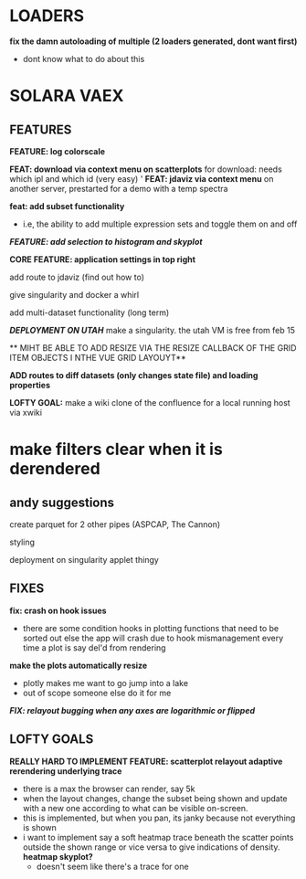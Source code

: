# LOADERS
**fix the damn autoloading of multiple (2 loaders generated, dont want first)**
  - dont know what to do about this


# SOLARA VAEX

## FEATURES

**FEATURE: log colorscale**

**FEAT: download via context menu on scatterplots**
for download: needs which ipl and which id (very easy)
'
**FEAT: jdaviz via context menu**
on another server, prestarted for a demo with a temp spectra

**feat: add subset functionality**
- i.e, the ability to add multiple expression sets and toggle them on and off

***FEATURE: add selection to histogram and skyplot***

**CORE FEATURE: application settings in top right**

add route to jdaviz (find out how to)

give singularity and docker a whirl

add multi-dataset functionality (long term)

***DEPLOYMENT ON UTAH***
make a singularity.
the utah VM is free from feb 15

** MIHT BE ABLE TO ADD RESIZE VIA THE RESIZE CALLBACK OF THE GRID ITEM OBJECTS I NTHE VUE GRID LAYOUYT**


**ADD routes to diff datasets (only changes state file) and loading properties**

**LOFTY GOAL:** make a wiki clone of the confluence for a local running host via xwiki

# make filters clear when it is derendered

## andy suggestions

create parquet for 2 other pipes (ASPCAP, The Cannon)

styling

deployment on singularity applet thingy



## FIXES
**fix: crash on hook issues**
  - there are some condition hooks in plotting functions that need to be sorted out else the app will crash due to hook mismanagement every time a plot is say del'd from rendering

**make the plots automatically resize**
  - plotly makes me want to go jump into a lake
  - out of scope someone else do it for me

***FIX: relayout bugging when any axes are logarithmic or flipped***

## LOFTY GOALS



**REALLY HARD TO IMPLEMENT FEATURE: scatterplot relayout adaptive rerendering underlying trace**
  - there is a max the browser can render, say 5k
  - when the layout changes, change the subset being shown and update with a new one according to what can be visible on-screen.
  - this is implemented, but when you pan, its janky because not everything is shown
  - i want to implement say a soft heatmap trace beneath the scatter points outside the shown range or vice versa to give indications of density.
    **heatmap skyplot?**
      - doesn't seem like there's a trace for one

# 
